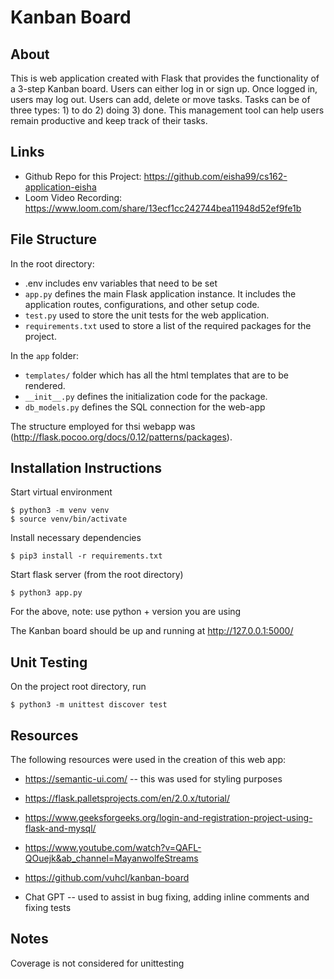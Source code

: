 
# Kanban Board 

## About

This is web application created with Flask that provides the functionality of a 3-step Kanban board. Users can either log in or sign up. Once logged in, users may log out. Users can add, delete or move tasks. Tasks can be of three types: 1) to do 2) doing 3) done. This management tool can help users remain productive and keep track of their tasks.

## Links

- Github Repo for this Project: https://github.com/eisha99/cs162-application-eisha
- Loom Video Recording: https://www.loom.com/share/13ecf1cc242744bea11948d52ef9fe1b

## File Structure

In the root directory:

- .env includes env variables that need to be set
- `app.py` defines the main Flask application instance. It includes the application routes, configurations, and other setup code.
- `test.py` used to store the unit tests for the web application.
- `requirements.txt` used to store a list of the required packages for the project.


In the `app` folder:

- `templates/` folder which has all the html templates that are to be rendered.
- `__init__.py` defines the initialization code for the package. 
- `db_models.py` defines the SQL connection for the web-app


The structure employed for thsi webapp was (http://flask.pocoo.org/docs/0.12/patterns/packages).

## Installation Instructions

Start virtual environment

    $ python3 -m venv venv
    $ source venv/bin/activate


Install necessary dependencies

    $ pip3 install -r requirements.txt

Start flask server (from the root directory)

    $ python3 app.py

For the above, note: use python + version you are using

The Kanban board should be up and running at http://127.0.0.1:5000/

## Unit Testing

On the project root directory, run

    $ python3 -m unittest discover test


## Resources

The following resources were used in the creation of this web app:

- https://semantic-ui.com/ -- this was used for styling purposes

- https://flask.palletsprojects.com/en/2.0.x/tutorial/

- https://www.geeksforgeeks.org/login-and-registration-project-using-flask-and-mysql/

- https://www.youtube.com/watch?v=QAFL-QOuejk&ab_channel=MayanwolfeStreams

- https://github.com/vuhcl/kanban-board

- Chat GPT -- used to assist in bug fixing, adding inline comments and fixing tests  


## Notes

Coverage is not considered for unittesting